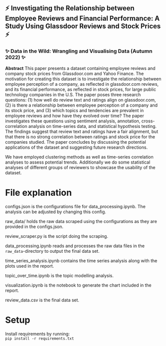 ## ⚡ Investigating the Relationship between Employee Reviews and Financial Performance: A Study Using Glassdoor Reviews and Stock Prices ⚡
### ✨ Data in the Wild: Wrangling and Visualising Data (Autumn 2022) ✨

**Abstract**
This paper presents a dataset containing employee reviews and company stock prices from Glassdoor.com and Yahoo Finance. The motivation for creating this dataset is to investigate the relationship between employee perception of a company, as reflected in glassdoor.com reviews, and its financial performance, as reflected in stock prices, for large public technology companies in the U.S. The paper poses three research questions: (1) how well do review text and ratings align on glassdoor.com, (2) is there a relationship between employee perception of a company and its stock price, and (3) which topics and tendencies are prevalent in employee reviews and how have they evolved over time? The paper investigates these questions using sentiment analysis, annotation, cross-correlation analysis on time-series data, and statistical hypothesis testing. The findings suggest that review text and ratings have a fair alignment, but that there is no strong correlation between ratings and stock price for the companies studied. The paper concludes by discussing the potential applications of the dataset and suggesting future research directions.

We have employed clustering methods as well as time-series correlation analyses to assess potential trends. Additionally we do some statistical analyses of different groups of reviewers to showcase the usability of the dataset.

# File explanation

configs.json is the configurations file for data_processing.ipynb. The analysis can be adjusted by changing this config.

raw_data/ holds the raw data scraped using the configurations as they are provided in the configs.json.

review_scraper.py is the script doing the scraping.

data_processing.ipynb reads and processes the raw data files in the `raw_data`-directory to output the final data set.

time_series_analysis.ipynb contains the time series analysis along with the plots used in the report.

topic_over_time.ipynb is the topic modelling analysis.

visualization.ipynb is the notebook to generate the chart included in the report.

review_data.csv is the final data set.

# Setup
Install requirements by running: \
`pip install -r requirements.txt`
